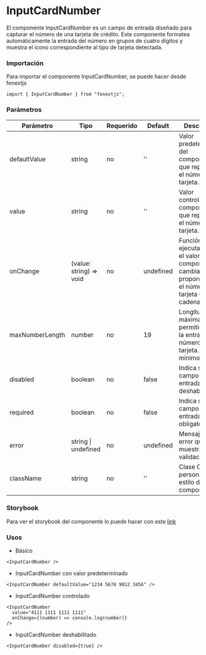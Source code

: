 # InputCardNumber

El componente InputCardNumber es un campo de entrada diseñado para capturar el número de una tarjeta de crédito. Este componente formatea automáticamente la entrada del número en grupos de cuatro dígitos y muestra el icono correspondiente al tipo de tarjeta detectada.

### Importación

Para importar el componente InputCardNumber, se puede hacer desde fenextjs

```tsx copy
import { InputCardNumber } from "fenextjs";
```

### Parámetros

| Parámetro       | Tipo                     | Requerido | Default   | Descripcion                                                                                                    |
| --------------- | ------------------------ | --------- | --------- | -------------------------------------------------------------------------------------------------------------- |
| defaultValue    | string                   | no        | ''        | Valor predeterminado del componente, que representa el número de tarjeta.                                      |
| value           | string                   | no        | ''        | Valor controlado del componente, que representa el número de tarjeta.                                          |
| onChange        | (value: string) =\> void | no        | undefined | Función que se ejecuta cuando el valor del componente cambia, proporcionando el número de tarjeta como cadena. |
| maxNumberLength | number                   | no        | 19        | Longitud máxima permitida para la entrada del número de tarjeta. El valor mínimo es 15.                        |
| disabled        | boolean                  | no        | false     | Indica si el campo de entrada está deshabilitado.                                                              |
| required        | boolean                  | no        | false     | Indica si el campo de entrada es obligatorio.                                                                  |
| error           | string \| undefined      | no        | undefined | Mensaje de error que se muestra si la validación falla.                                                        |
| className       | string                   | no        | ''        | Clase CSS para personalizar el estilo del componente.                                                          |

### Storybook

Para ver el storybook del componente lo puede hacer con este [link](https://fenextjs-component-storybook.vercel.app/?path=/story/input-card-inputcardnumber--index)

### Usos

- Básico

```tsx copy
<InputCardNumber />
```

- InputCardNumber con valor predeterminado

```tsx copy
<InputCardNumber defaultValue="1234 5678 9012 3456" />
```

- InputCardNumber controlado

```tsx copy
<InputCardNumber
  value="4111 1111 1111 1111"
  onChange={(number) => console.log(number)}
/>
```

- InputCardNumber deshabilitado

```tsx copy
<InputCardNumber disabled={true} />
```
